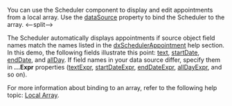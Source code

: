 You can use the Scheduler component to display and edit appointments from a local array. Use the [dataSource](/Documentation/ApiReference/UI_Components/dxScheduler/Configuration/#dataSource) property to bind the Scheduler to the array.
<--split-->

The Scheduler automatically displays appointments if source object field names match the names listed in the [dxSchedulerAppointment](/Documentation/ApiReference/UI_Components/dxScheduler/Interfaces/dxSchedulerAppointment/) help section. In this demo, the following fields illustrate this point: [text](/Documentation/ApiReference/UI_Components/dxScheduler/Interfaces/dxSchedulerAppointment/#text), [startDate](/Documentation/ApiReference/UI_Components/dxScheduler/Interfaces/dxSchedulerAppointment/#startDate), [endDate](/Documentation/ApiReference/UI_Components/dxScheduler/Interfaces/dxSchedulerAppointment/#endDate), and [allDay](/Documentation/ApiReference/UI_Components/dxScheduler/Interfaces/dxSchedulerAppointment/#allDay). If field names in your data source differ, specify them in **...Expr** properties ([textExpr](/Documentation/ApiReference/UI_Components/dxScheduler/Configuration/#textExpr), [startDateExpr](/Documentation/ApiReference/UI_Components/dxScheduler/Configuration/#startDateExpr), [endDateExpr](/Documentation/ApiReference/UI_Components/dxScheduler/Configuration/#endDateExpr), [allDayExpr](/Documentation/ApiReference/UI_Components/dxScheduler/Configuration/#allDayExpr), and so on).

For more information about binding to an array, refer to the following help topic: [Local Array](/Documentation/Guide/Data_Binding/Specify_a_Data_Source/Local_Array/).
